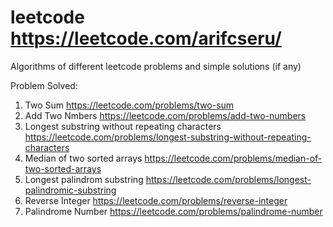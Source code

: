 # leetcode https://leetcode.com/arifcseru/
Algorithms of different leetcode problems and simple solutions (if any)

Problem Solved:
1. Two Sum https://leetcode.com/problems/two-sum
2. Add Two Nmbers https://leetcode.com/problems/add-two-numbers
3. Longest substring without repeating characters https://leetcode.com/problems/longest-substring-without-repeating-characters
4. Median of two sorted arrays https://leetcode.com/problems/median-of-two-sorted-arrays
5. Longest palindrom substring https://leetcode.com/problems/longest-palindromic-substring
6. Reverse Integer https://leetcode.com/problems/reverse-integer
7. Palindrome Number https://leetcode.com/problems/palindrome-number
